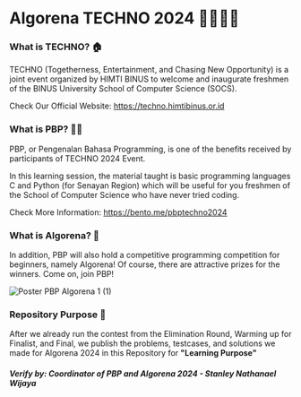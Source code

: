 # Algorena TECHNO 2024 🐦‍🔥🐦‍🔥

### What is TECHNO? 🏠

TECHNO (Togetherness, Entertainment, and Chasing New Opportunity) is a joint event organized by HIMTI BINUS to welcome and inaugurate freshmen of the BINUS University School of Computer Science (SOCS).

Check Our Official Website:
https://techno.himtibinus.or.id

### What is PBP? 🧑‍💻

PBP, or Pengenalan Bahasa Programming, is one of the benefits received by participants of TECHNO 2024 Event.

In this learning session, the material taught is basic programming languages C and Python (for Senayan Region) which will be useful for you freshmen of the School of Computer Science who have never tried coding.

Check More Information:
https://bento.me/pbptechno2024

### What is Algorena? 💖

In addition, PBP will also hold a competitive programming competition for beginners, namely Algorena! Of course, there are attractive prizes for the winners. Come on, join PBP!

![Poster PBP Algorena 1 (1)](https://github.com/user-attachments/assets/f3eea177-b5fa-45cf-91b2-fd223eed359e)

### Repository Purpose 📢

After we already run the contest from the Elimination Round, Warming up for Finalist, and Final, we publish the problems, testcases, and solutions we made for Algorena 2024 in this Repository for <b> "Learning Purpose" </b>

##### Verify by: Coordinator of PBP and Algorena 2024 - Stanley Nathanael Wijaya
